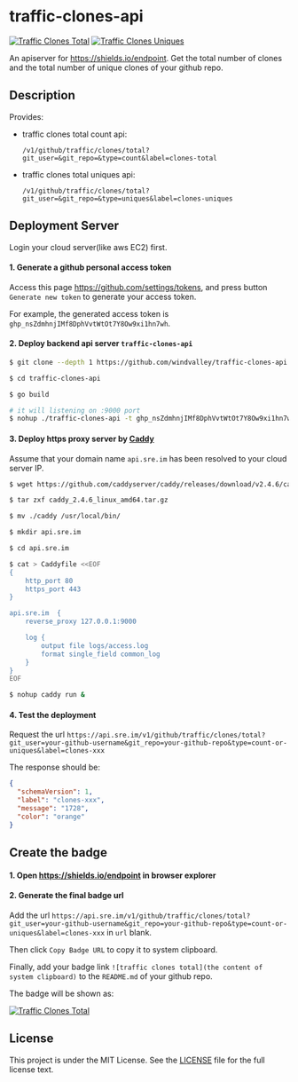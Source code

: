 # traffic-clones-api

[![Traffic Clones Total](https://img.shields.io/endpoint?url=https%3A%2F%2Fapi.sre.im%2Fv1%2Fgithub%2Ftraffic%2Fclones%2Ftotal%3Fgit_user%3Dwindvalley%26git_repo%3Dtraffic-clones-api%26type%3Dcount%26label%3Dclones-total)](https://github.com/windvalley/traffic-clones-api)
[![Traffic Clones Uniques](https://img.shields.io/endpoint?url=https%3A%2F%2Fapi.sre.im%2Fv1%2Fgithub%2Ftraffic%2Fclones%2Ftotal%3Fgit_user%3Dwindvalley%26git_repo%3Dtraffic-clones-api%26type%3Duniques%26label%3Dclones-uniques)](https://github.com/windvalley/traffic-clones-api)

An apiserver for <https://shields.io/endpoint>.
Get the total number of clones and the total number of unique clones of your github repo.

## Description

Provides:

- traffic clones total count api:

  `/v1/github/traffic/clones/total?git_user=&git_repo=&type=count&label=clones-total`

- traffic clones total uniques api:

  `/v1/github/traffic/clones/total?git_user=&git_repo=&type=uniques&label=clones-uniques`

## Deployment Server

Login your cloud server(like aws EC2) first.

#### 1. Generate a github personal access token

Access this page <https://github.com/settings/tokens>,
and press button `Generate new token` to generate your access token.

For example, the generated access token is `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`.

#### 2. Deploy backend api server `traffic-clones-api`

```sh
$ git clone --depth 1 https://github.com/windvalley/traffic-clones-api

$ cd traffic-clones-api

$ go build

# it will listening on :9000 port
$ nohup ./traffic-clones-api -t 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 &
```

#### 3. Deploy https proxy server by [Caddy](https://github.com/caddyserver/caddy)

Assume that your domain name `api.sre.im` has been resolved to your cloud server IP.

```sh
$ wget https://github.com/caddyserver/caddy/releases/download/v2.4.6/caddy_2.4.6_linux_amd64.tar.gz

$ tar zxf caddy_2.4.6_linux_amd64.tar.gz

$ mv ./caddy /usr/local/bin/

$ mkdir api.sre.im

$ cd api.sre.im

$ cat > Caddyfile <<EOF
{
    http_port 80
    https_port 443
}

api.sre.im  {
    reverse_proxy 127.0.0.1:9000

    log {
        output file logs/access.log
        format single_field common_log
    }
}
EOF

$ nohup caddy run &
```

#### 4. Test the deployment

Request the url `https://api.sre.im/v1/github/traffic/clones/total?git_user=your-github-username&git_repo=your-github-repo&type=count-or-uniques&label=clones-xxx`

The response should be:

```json
{
  "schemaVersion": 1,
  "label": "clones-xxx",
  "message": "1728",
  "color": "orange"
}
```

## Create the badge

#### 1. Open <https://shields.io/endpoint> in browser explorer

#### 2. Generate the final badge url

Add the url `https://api.sre.im/v1/github/traffic/clones/total?git_user=your-github-username&git_repo=your-github-repo&type=count-or-uniques&label=clones-xxx` in `url` blank.

Then click `Copy Badge URL` to copy it to system clipboard.

Finally, add your badge link `![traffic clones total](the content of system clipboard)` to the `README.md` of your github repo.

The badge will be shown as:

[![Traffic Clones Total](https://img.shields.io/endpoint?url=https%3A%2F%2Fapi.sre.im%2Fv1%2Fgithub%2Ftraffic%2Fclones%2Ftotal%3Fgit_user%3Dwindvalley%26git_repo%3Dtraffic-clones-api%26type%3Dcount%26label%3Dclones-total)](https://github.com/windvalley/traffic-clones-api)

## License

This project is under the MIT License.
See the [LICENSE](LICENSE) file for the full license text.
